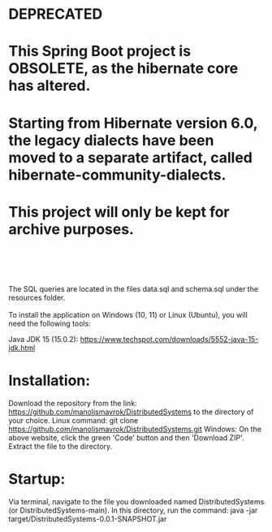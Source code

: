 # DEPRECATED
# This Spring Boot project is OBSOLETE, as the hibernate core has altered.<br/>
# Starting from Hibernate version 6.0, the legacy dialects have been moved to a separate artifact, called hibernate-community-dialects.<br/> 
# This project will only be kept for archive purposes.
# <br/>

The SQL queries are located in the files data.sql and schema.sql under the resources folder.</br></br>
To install the application on Windows (10, 11) or Linux (Ubuntu), you will need the following tools:

Java JDK 15 (15.0.2): https://www.techspot.com/downloads/5552-java-15-jdk.html

# Installation:
Download the repository from the link: https://github.com/manolismavrok/DistributedSystems
to the directory of your choice.
Linux command: git clone https://github.com/manolismavrok/DistributedSystems.git
Windows: On the above website, click the green 'Code' button and then 'Download ZIP'.
Extract the file to the directory.

# Startup:
Via terminal, navigate to the file you downloaded named DistributedSystems (or DistributedSystems-main).
In this directory, run the command: java -jar target/DistributedSystems-0.0.1-SNAPSHOT.jar

